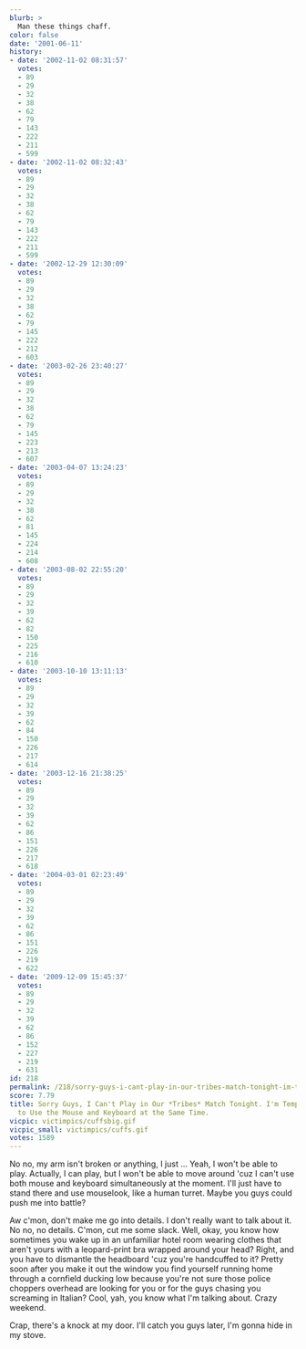```yaml
---
blurb: >
  Man these things chaff.
color: false
date: '2001-06-11'
history:
- date: '2002-11-02 08:31:57'
  votes:
  - 89
  - 29
  - 32
  - 38
  - 62
  - 79
  - 143
  - 222
  - 211
  - 599
- date: '2002-11-02 08:32:43'
  votes:
  - 89
  - 29
  - 32
  - 38
  - 62
  - 79
  - 143
  - 222
  - 211
  - 599
- date: '2002-12-29 12:30:09'
  votes:
  - 89
  - 29
  - 32
  - 38
  - 62
  - 79
  - 145
  - 222
  - 212
  - 603
- date: '2003-02-26 23:40:27'
  votes:
  - 89
  - 29
  - 32
  - 38
  - 62
  - 79
  - 145
  - 223
  - 213
  - 607
- date: '2003-04-07 13:24:23'
  votes:
  - 89
  - 29
  - 32
  - 38
  - 62
  - 81
  - 145
  - 224
  - 214
  - 608
- date: '2003-08-02 22:55:20'
  votes:
  - 89
  - 29
  - 32
  - 39
  - 62
  - 82
  - 150
  - 225
  - 216
  - 610
- date: '2003-10-10 13:11:13'
  votes:
  - 89
  - 29
  - 32
  - 39
  - 62
  - 84
  - 150
  - 226
  - 217
  - 614
- date: '2003-12-16 21:38:25'
  votes:
  - 89
  - 29
  - 32
  - 39
  - 62
  - 86
  - 151
  - 226
  - 217
  - 618
- date: '2004-03-01 02:23:49'
  votes:
  - 89
  - 29
  - 32
  - 39
  - 62
  - 86
  - 151
  - 226
  - 219
  - 622
- date: '2009-12-09 15:45:37'
  votes:
  - 89
  - 29
  - 32
  - 39
  - 62
  - 86
  - 152
  - 227
  - 219
  - 631
id: 218
permalink: /218/sorry-guys-i-cant-play-in-our-tribes-match-tonight-im-temporarily-unable-to-use-the-mouse-and-keyboard-at-the-same-time/
score: 7.79
title: Sorry Guys, I Can't Play in Our *Tribes* Match Tonight. I'm Temporarily Unable
  to Use the Mouse and Keyboard at the Same Time.
vicpic: victimpics/cuffsbig.gif
vicpic_small: victimpics/cuffs.gif
votes: 1589
---
```


No no, my arm isn't broken or anything, I just ... Yeah, I won't be able
to play. Actually, I can play, but I won't be able to move around 'cuz I
can't use both mouse and keyboard simultaneously at the moment. I'll
just have to stand there and use mouselook, like a human turret. Maybe
you guys could push me into battle?

Aw c'mon, don't make me go into details. I don't really want to talk
about it. No no, no details. C'mon, cut me some slack. Well, okay, you
know how sometimes you wake up in an unfamiliar hotel room wearing
clothes that aren't yours with a leopard-print bra wrapped around your
head? Right, and you have to dismantle the headboard 'cuz you're
handcuffed to it? Pretty soon after you make it out the window you find
yourself running home through a cornfield ducking low because you're not
sure those police choppers overhead are looking for you or for the guys
chasing you screaming in Italian? Cool, yah, you know what I'm talking
about. Crazy weekend.

Crap, there's a knock at my door. I'll catch you guys later, I'm gonna
hide in my stove.